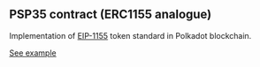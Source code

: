 ## PSP35 contract (ERC1155 analogue)

Implementation of [EIP-1155](https://eips.ethereum.org/EIPS/eip-1155) token standard in Polkadot blockchain.

[See example](https://supercolony-net.github.io/openbrush-contracts/smart-contracts/psp35/psp35)

